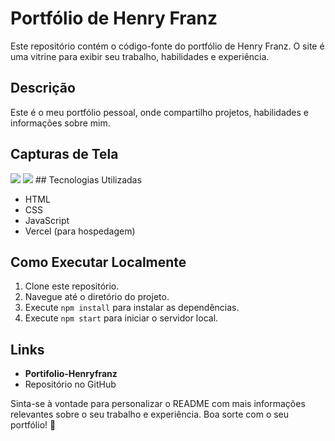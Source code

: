 # Portfólio de Henry Franz

Este repositório contém o código-fonte do portfólio de Henry Franz. O site é uma vitrine para exibir seu trabalho, habilidades e experiência.

## Descrição

Este é o meu portfólio pessoal, onde compartilho projetos, habilidades e informações sobre mim.

## Capturas de Tela

<img src="https://utfs.io/f/fa64940a-a6a5-4f36-928e-3d352096f067-4kdcbs.png">
<img src="https://utfs.io/f/3866186a-8163-42d1-9b88-60902af534b1-4kdcz1.png">
## Tecnologias Utilizadas

- HTML
- CSS
- JavaScript
- Vercel (para hospedagem)

## Como Executar Localmente

1. Clone este repositório.
2. Navegue até o diretório do projeto.
3. Execute `npm install` para instalar as dependências.
4. Execute `npm start` para iniciar o servidor local.

## Links

- **Portifolio-Henryfranz**
- Repositório no GitHub

Sinta-se à vontade para personalizar o README com mais informações relevantes sobre o seu trabalho e experiência. Boa sorte com o seu portfólio! 🚀
